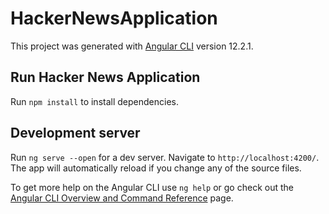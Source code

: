 # HackerNewsApplication

This project was generated with [Angular CLI](https://github.com/angular/angular-cli) version 12.2.1.



## Run Hacker News Application

Run `npm install` to install dependencies.

## Development server

Run `ng serve --open` for a dev server. Navigate to `http://localhost:4200/`. The app will automatically reload if you change any of the source files.

To get more help on the Angular CLI use `ng help` or go check out the [Angular CLI Overview and Command Reference](https://angular.io/cli) page.
